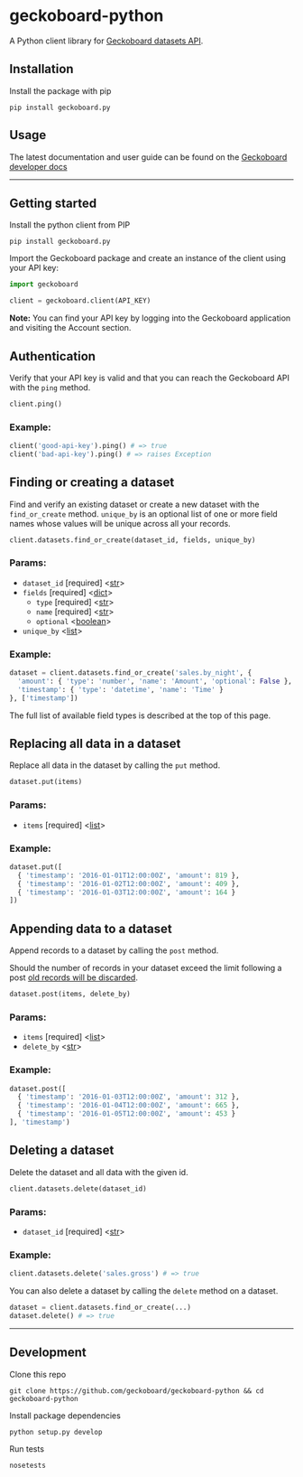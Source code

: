 # geckoboard-python

A Python client library for [Geckoboard datasets API](https://api-docs.geckoboard.com/).

## Installation

Install the package with pip

```
pip install geckoboard.py
```

## Usage

The latest documentation and user guide can be found on the [Geckoboard developer docs](https://developer.geckoboard.com/hc/en-us/articles/360018322692)

---

## Getting started

Install the python client from PIP

```
pip install geckoboard.py
```

Import the Geckoboard package and create an instance of the client using your API key:

```python
import geckoboard

client = geckoboard.client(API_KEY)
```

**Note:** You can find your API key by logging into the Geckoboard application and visiting the Account section.

## Authentication

Verify that your API key is valid and that you can reach the Geckoboard API with the `ping` method.

```python
client.ping()
```

### Example:

```python
client('good-api-key').ping() # => true
client('bad-api-key').ping() # => raises Exception
```

## Finding or creating a dataset

Find and verify an existing dataset or create a new dataset with the `find_or_create` method. `unique_by` is an optional list of one or more field names whose values will be unique across all your records.

```python
client.datasets.find_or_create(dataset_id, fields, unique_by)
```

### Params:
- `dataset_id` [required] <[str][str-type]>
- `fields` [required] <[dict][dict-type]>
   - `type` [required] <[str][str-type]></li>
   - `name` [required] <[str][str-type]></li>
   - `optional` <[boolean][boolean-type]></li>
- `unique_by` <[list][list-type]>

### Example:

```python
dataset = client.datasets.find_or_create('sales.by_night', {
  'amount': { 'type': 'number', 'name': 'Amount', 'optional': False },
  'timestamp': { 'type': 'datetime', 'name': 'Time' }
}, ['timestamp'])
```

The full list of available field types is described at the top of this page.

## Replacing all data in a dataset

Replace all data in the dataset by calling the `put` method.

```python
dataset.put(items)
```

### Params:

- `items` [required] <[list][list-type]>

### Example:

```python
dataset.put([
  { 'timestamp': '2016-01-01T12:00:00Z', 'amount': 819 },
  { 'timestamp': '2016-01-02T12:00:00Z', 'amount': 409 },
  { 'timestamp': '2016-01-03T12:00:00Z', 'amount': 164 }
])
```

## Appending data to a dataset

Append records to a dataset by calling the `post` method.

Should the number of records in your dataset exceed the limit following a post [old records will be discarded](#record-count-limit).

```python
dataset.post(items, delete_by)
```

### Params:
- `items` [required] <[list][list-type]>
- `delete_by` <[str][str-type]>

### Example:

```python
dataset.post([
  { 'timestamp': '2016-01-03T12:00:00Z', 'amount': 312 },
  { 'timestamp': '2016-01-04T12:00:00Z', 'amount': 665 },
  { 'timestamp': '2016-01-05T12:00:00Z', 'amount': 453 }
], 'timestamp')
```

## Deleting a dataset

Delete the dataset and all data with the given id.

```python
client.datasets.delete(dataset_id)
```

### Params:
- `dataset_id` [required] <[str][str-type]>

### Example:

```python
client.datasets.delete('sales.gross') # => true
```

You can also delete a dataset by calling the `delete` method on a dataset.

```python
dataset = client.datasets.find_or_create(...)
dataset.delete() # => true
```

[boolean-type]: https://docs.python.org/2/library/stdtypes.html#boolean-values
[str-type]: https://docs.python.org/2/library/stdtypes.html#sequence-types-str-unicode-list-tuple-bytearray-buffer-xrange
[dict-type]: https://docs.python.org/2/library/stdtypes.html#mapping-types-dict
[list-type]: https://docs.python.org/2/library/stdtypes.html#sequence-types-str-unicode-list-tuple-bytearray-buffer-xrange

---

## Development

Clone this repo
```
git clone https://github.com/geckoboard/geckoboard-python && cd geckoboard-python
```

Install package dependencies
```
python setup.py develop
```

Run tests
```
nosetests
```


